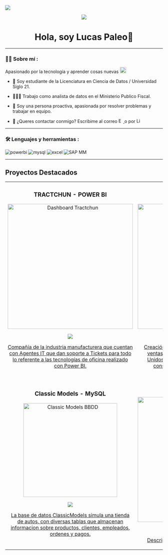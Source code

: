 
<img src="https://github.com/user-attachments/assets/954eb5d0-07bd-4838-8049-02763bf8c956](https://github.com/user-attachments/assets/3c53ca70-71b7-45b8-ae92-22b139f9d9ba">
<div id="badges" align="center">
  
[![](https://github.com/user-attachments/assets/89a36c16-1f9e-4e83-a167-38c418ac40aa)](https://www.linkedin.com/in/lucas-paleo/)

<div align="center">
<h1 align="center"> Hola, soy Lucas Paleo👋</h1>
</div>

  ___

 <div id="header" align="left">
   
### :man_technologist: Sobre mí :


Apasionado por la tecnología y aprender cosas nuevas <img src="https://github.com/user-attachments/assets/f39085af-acfb-4893-b5e2-d1a8e03c8b93" width="20"> 
   
* 📒 Soy estudiante de la Licenciatura en Ciencia de Datos / Universidad Siglo 21.  

* 👨🏼‍💻 Trabajo como analista de datos en el Ministerio Publico Fiscal.

* 🚀 Soy una persona proactiva, apasionada por resolver problemas y trabajar en equipo. 

* 📱 ¿Queres contactar conmigo? Escribime al correo  <a href="lucas01andres@gmail.com">
  <img src="https://cdn-icons-png.flaticon.com/128/732/732200.png" alt="Email" width="15px"> 
</a> o por  <a href="https://www.linkedin.com/in/tuusuario/" target="_blank">
  <img src="https://upload.wikimedia.org/wikipedia/commons/8/81/LinkedIn_icon.svg" alt="LinkedIn" width="15px" />
</a>

   ___
  
 ### :hammer_and_wrench: Lenguajes y herramientas :
<div id="header" align="left">
 <img src="https://img.shields.io/badge/Power_BI-FFBE00?style=for-the-badge&logo=Power-BI&logoColor=white" alt="powerbi"/>
  </a>
    <img src="https://img.shields.io/badge/MySQL-6DB33F?style=for-the-badge&logo=mysql&logoColor=white" alt="mysql"/>
  </a>
 <img src="https://img.shields.io/badge/Microsoft_Excel-217346?style=for-the-badge&logo=microsoft-excel&logoColor=white" alt="excel"/>
  </a>
    <img src="https://img.shields.io/badge/SAP%20MM-3776AB?style=for-the-badge&logo=SAP&logoColor=white" alt="SAP MM"/>
  </a>
  
</div>


___

## Proyectos Destacados
<table>
<tr>
<td width="50%">
<h3 align="center">TRACTCHUN - POWER BI</h3>
<div align="center">
<a href="https://github.com/LucasP01/Reporte-Tractchun" target="_blank"><img src="https://drive.google.com/uc?export=view&id=1iV8thwP2UNkA1fCZ7Rkme_qrz9I3iJzL" width="400" alt="Dashboard Tractchun"></a>
<p>
<a href="https://github.com/LucasP01/Reporte-Tractchun" target="_blank">
<img src="https://img.shields.io/badge/CÓDIGO-ff9?style=for-the-badge&logo=github&logoColor=black">
</p>
<p>Compañía de la industria manufacturera que cuentan con Agentes IT que dan soporte a Tickets para todo lo referente a las tecnologías de oficina realizado con Power BI.</p>
</div>
</td>

<td width="50%">
<h3 align="center">IOWA LIQUOR - POWER BI</h3>
<div align="center">                                       
<a href="https://github.com/LucasP01/Reporte-Iowa-Liquor" target="_blank"><img src="https://drive.google.com/uc?export=view&id=1pDLucQd6-uslehbpdM98TnEOEX8HhQvq" width="400" alt="Dashboard Iowa"></a>
<br>
<p>
<a href="CODIGO PROYECTO 2" target="_blank">
<img src="https://img.shields.io/badge/C%C3%93DIGO-80ffaa?style=for-the-badge&logo=github&logoColor=black">
</p>
</p>Creación de dashboard que permite analizar las ventas de licor en el estado de Iowa, Estados Unidos. Esto proporciona una visión clara del consumo, productos mas vendidos, etc.</p>
</div>                                                             
</td>
</tr>

<!-- Nueva fila para los proyectos adicionales -->
<tr>
<td width="50%">
<h3 align="center">Classic Models - MySQL</h3>
<div align="center">
<a href="https://github.com/LucasP01/Classicmodels" target="_blank"><img src="https://drive.google.com/uc?export=view&id=1Om8r-2ZoqHtuU1baPcHLX-4V83oUix8i" width="300" alt="Classic Models BBDD"></a>
<p>
<a href="https://github.com/LucasP01/Classicmodels" target="_blank">
<img src="https://img.shields.io/badge/CÓDIGO-ff9?style=for-the-badge&logo=github&logoColor=black">
</p>
<p>La base de datos ClassicModels simula una tienda de autos, con diversas tablas que almacenan informacion sobre productos, clientes, empleados, ordenes y pagos.</p>
</div>
</td>

<td width="50%">
<h3 align="center">Nuevo Proyecto Derecha</h3>
<div align="center">
<a href="URL_DEL_REPOSITORIO_DERECHA" target="_blank"><img src="URL_IMAGEN_PROYECTO_DERECHA" width="400" alt="Nuevo Proyecto Derecha"></a>
<p>
<a href="URL_DEL_REPOSITORIO_DERECHA" target="_blank">
<img src="https://img.shields.io/badge/CÓDIGO-80ffaa?style=for-the-badge&logo=github&logoColor=black">
</p>
</p>Descripción del nuevo proyecto a la derecha.</p>
</div>
</td>
</tr>
</table>

